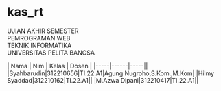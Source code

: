 # kas_rt

UJIAN AKHIR SEMESTER<br>
PEMROGRAMAN WEB<br>
TEKNIK INFORMATIKA<br>
UNIVERSITAS PELITA BANGSA<br>



| Nama | Nim | Kelas | Dosen |
|-----|------|-----||
|Syahbarudin|312210656|TI.22.A1|Agung Nugroho,S.Kom.,M.Kom|
|Hilmy Syaddad|312210162|TI.22.A1||
|M.Azwa Dipani|312210417|TI.22.A1||
